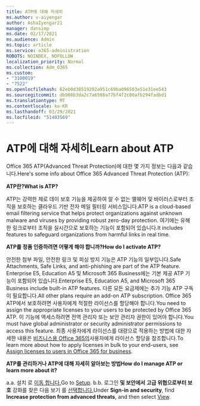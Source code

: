 ```yaml
---
title: ATP에 대해 자세히
ms.author: v-aiyengar
author: AshaIyengar21
manager: dansimp
ms.date: 02/17/2021
ms.audience: Admin
ms.topic: article
ms.service: o365-administration
ROBOTS: NOINDEX, NOFOLLOW
localization_priority: Normal
ms.collection: Adm_O365
ms.custom:
- "3100019"
- "7522"
ms.openlocfilehash: 62eb0d38519292a951c69ba096503e51e31ee543
ms.sourcegitcommit: db908b3da2c7a6508a77bf4f2c80afb294fadbd1
ms.translationtype: MT
ms.contentlocale: ko-KR
ms.lasthandoff: 03/29/2021
ms.locfileid: "51403569"
---
```

# <a name="learn-about-atp"></a><span data-ttu-id="2902e-102">ATP에 대해 자세히</span><span class="sxs-lookup"><span data-stu-id="2902e-102">Learn about ATP</span></span>

<span data-ttu-id="2902e-103">Office 365 ATP(Advanced Threat Protection)에 대한 몇 가지 정보는 다음과 같습니다.</span><span class="sxs-lookup"><span data-stu-id="2902e-103">Here's some info about Office 365 Advanced Threat Protection (ATP):</span></span>

<span data-ttu-id="2902e-104">**ATP란?**</span><span class="sxs-lookup"><span data-stu-id="2902e-104">**What is ATP?**</span></span>

<span data-ttu-id="2902e-105">ATP는 강력한 제로 데이 보호 기능을 제공하여 알 수 없는 맬웨어 및 바이러스로부터 조직을 보호하는 클라우드 기반 전자 메일 필터링 서비스입니다.</span><span class="sxs-lookup"><span data-stu-id="2902e-105">ATP is a cloud-based email filtering service that helps protect organizations against unknown malware and viruses by providing robust zero-day protection.</span></span> <span data-ttu-id="2902e-106">여기에는 유해한 링크로부터 조직을 실시간으로 보호하는 기능이 포함되어 있습니다.</span><span class="sxs-lookup"><span data-stu-id="2902e-106">It includes features to safeguard organizations from harmful links in real time.</span></span>

<span data-ttu-id="2902e-107">**ATP를 정품 인증하려면 어떻게 해야 합니까?**</span><span class="sxs-lookup"><span data-stu-id="2902e-107">**How do I activate ATP?**</span></span>

<span data-ttu-id="2902e-108">안전한 첨부 파일, 안전한 링크 및 피싱 방지 기능은 ATP 기능의 일부입니다.</span><span class="sxs-lookup"><span data-stu-id="2902e-108">Safe Attachments, Safe Links, and anti-phishing are part of the ATP feature.</span></span> <span data-ttu-id="2902e-109">Enterprise E5, Education A5 및 Microsoft 365 Business에는 기본 제공 ATP 기능이 포함되어 있습니다.</span><span class="sxs-lookup"><span data-stu-id="2902e-109">Enterprise E5, Education A5, and Microsoft 365 Business include built-in ATP features.</span></span> <span data-ttu-id="2902e-110">다른 모든 요금제에는 추가 기능 ATP 구독이 필요합니다.</span><span class="sxs-lookup"><span data-stu-id="2902e-110">All other plans require an add-on ATP subscription.</span></span> <span data-ttu-id="2902e-111">Office 365 ATP에서 보호하려면 사용자에게 적절한 라이선스를 할당해야 합니다.</span><span class="sxs-lookup"><span data-stu-id="2902e-111">You need to assign the appropriate licenses to your users to be protected by Office 365 ATP.</span></span> <span data-ttu-id="2902e-112">이 기능에 액세스하려면 전역 관리자 또는 보안 관리자 권한이 있어야 합니다.</span><span class="sxs-lookup"><span data-stu-id="2902e-112">You must have global administrator or security administrator permissions to access this feature.</span></span> <span data-ttu-id="2902e-113">최종 사용자에게 라이선스를 대량으로 적용하는 방법에 대한 자세한 내용은 [비즈니스용 Office 365의](https://go.microsoft.com/fwlink/?linkid=2093435)사용자에게 라이선스 할당을 참조합니다.</span><span class="sxs-lookup"><span data-stu-id="2902e-113">To learn more about how to apply licenses in bulk to your end-users, see [Assign licenses to users in Office 365 for business](https://go.microsoft.com/fwlink/?linkid=2093435).</span></span>

<span data-ttu-id="2902e-114">**ATP를 관리하거나 ATP에 대해 자세히 알아보는 방법**</span><span class="sxs-lookup"><span data-stu-id="2902e-114">**How do I manage ATP or learn more about it?**</span></span>

<span data-ttu-id="2902e-115">a.</span><span class="sxs-lookup"><span data-stu-id="2902e-115">a.</span></span> <span data-ttu-id="2902e-116">설치 로 [이동 합니다.](https://go.microsoft.com/fwlink/p/?linkid=2075721)</span><span class="sxs-lookup"><span data-stu-id="2902e-116">Go to [Setup](https://go.microsoft.com/fwlink/p/?linkid=2075721).</span></span>
<span data-ttu-id="2902e-117">b.</span><span class="sxs-lookup"><span data-stu-id="2902e-117">b.</span></span> <span data-ttu-id="2902e-118">로그인 **및 보안에서** **고급 위협으로부터 보호** 강화를 찾은 다음 보기 를 [선택합니다.](https://go.microsoft.com/fwlink/?linkid=2109302)</span><span class="sxs-lookup"><span data-stu-id="2902e-118">Under **Sign-in and security**, find **Increase protection from advanced threats**, and then select [View](https://go.microsoft.com/fwlink/?linkid=2109302).</span></span>
